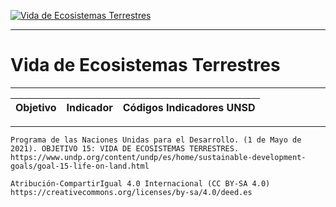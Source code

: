 [![Vida de Ecosistemas Terrestres](https://www.undp.org/content/dam/undp/sdg/tiles/sdg-es-15.png "Vida de Ecosistemas Terrestres")
](https://www.undp.org/content/undp/es/home/sustainable-development-goals/goal-15-life-on-land.html)

--------------------------------------------
# Vida de Ecosistemas Terrestres
--------------------------------------------

|Objetivo|Indicador|Códigos Indicadores UNSD|
| ----- | ----- | ----- |



------
```Programa de las Naciones Unidas para el Desarrollo. (1 de Mayo de 2021). OBJETIVO 15: VIDA DE ECOSISTEMAS TERRESTRES. https://www.undp.org/content/undp/es/home/sustainable-development-goals/goal-15-life-on-land.html```


```Atribución-CompartirIgual 4.0 Internacional (CC BY-SA 4.0) https://creativecommons.org/licenses/by-sa/4.0/deed.es```

